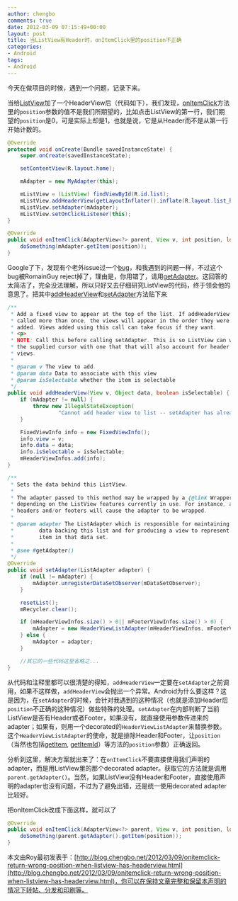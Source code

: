 ```yaml
---
author: chengbo
comments: true
date: 2012-03-09 07:15:49+00:00
layout: post
title: 当ListView有Header时，onItemClick里的position不正确
categories:
- Android
tags:
- Android
---
```


今天在做项目的时候，遇到一个问题，记录下来。

当给[ListView][1]加了一个HeaderView后（代码如下），我们发现，[onItemClick][2]方法里的`position`参数的值不是我们所期望的，比如点击ListView的第一行，我们期望的`position`是0，可是实际上却是1，也就是说，它是从Header而不是从第一行开始计数的。

```java
@Override
protected void onCreate(Bundle savedInstanceState) {
    super.onCreate(savedInstanceState);

    setContentView(R.layout.home);

    mAdapter = new MyAdapter(this);

    mListView = (ListView) findViewById(R.id.list);
    mListView.addHeaderView(getLayoutInflater().inflate(R.layout.list_header));
    mListView.setAdapter(mAdapter);
    mListView.setOnClickListener(this);
}

@Override
public void onItemClick(AdapterView<?> parent, View v, int position, long id) {
    doSomething(mAdapter.getItem(position));
}
```

Google了下，发现有个老外issue过一个[bug](http://code.google.com/p/android/issues/detail?id=4197)，和我遇到的问题一样，不过这个bug被RomainGuy reject掉了，理由是，你用错了，请用[getAdapter][3]。这回答的太简洁了，完全没法理解，所以只好又去仔细研究ListView的代码，终于领会他的意思了。把其中[addHeaderView][4]和[setAdapter][5]方法贴下来

```java
/**
 * Add a fixed view to appear at the top of the list. If addHeaderView is
 * called more than once, the views will appear in the order they were
 * added. Views added using this call can take focus if they want.
 * <p>
 * NOTE: Call this before calling setAdapter. This is so ListView can wrap
 * the supplied cursor with one that that will also account for header
 * views.
 *
 * @param v The view to add.
 * @param data Data to associate with this view
 * @param isSelectable whether the item is selectable
 */
public void addHeaderView(View v, Object data, boolean isSelectable) {
    if (mAdapter != null) {
        throw new IllegalStateException(
                "Cannot add header view to list -- setAdapter has already been called.");
    }

    FixedViewInfo info = new FixedViewInfo();
    info.view = v;
    info.data = data;
    info.isSelectable = isSelectable;
    mHeaderViewInfos.add(info);
}

/**
 * Sets the data behind this ListView.
 *
 * The adapter passed to this method may be wrapped by a {@link WrapperListAdapter},
 * depending on the ListView features currently in use. For instance, adding
 * headers and/or footers will cause the adapter to be wrapped.
 *
 * @param adapter The ListAdapter which is responsible for maintaining the
 *        data backing this list and for producing a view to represent an
 *        item in that data set.
 *
 * @see #getAdapter()
 */
@Override
public void setAdapter(ListAdapter adapter) {
    if (null != mAdapter) {
        mAdapter.unregisterDataSetObserver(mDataSetObserver);
    }

    resetList();
    mRecycler.clear();

    if (mHeaderViewInfos.size() > 0|| mFooterViewInfos.size() > 0) {
        mAdapter = new HeaderViewListAdapter(mHeaderViewInfos, mFooterViewInfos, adapter);
    } else {
        mAdapter = adapter;
    }

    //其它的一些代码这里省略之...
}
```

从代码和注释里都可以很清楚的得知，`addHeaderView`一定要在`setAdapter`之前调用，如果不这样做，`addHeaderView`会抛出一个异常。Android为什么要这样？这是因为，在`setAdapter`的时候，会针对我遇到的这种情况（也就是添加Header后`position`不正确的这种情况）做些特殊的处理。`setAdapter`在内部判断了当前ListView是否有Header或者Footer，如果没有，就直接使用参数传进来的adapter；如果有，则用一个decorated的`HeaderViewListAdapter`来替换参数。这个`HeaderViewListAdapter`的使命，就是排除Header和Footer，让`position`（当然也包括[getItem][6], [getItemId][7]）等方法的`position`参数）正确返回。

分析到这里，解决方案就出来了：在`onItemClick`不要直接使用我们声明的adapter，而是用ListView里的那个decorated adapter。获取它的方法就是调用`parent.getAdapter()`。当然，如果ListView没有Header和Footer，直接使用声明的adapter也没有问题，不过为了避免出错，还是统一使用decorated adapter比较好。

把onItemClick改成下面这样，就可以了

```java
@Override
public void onItemClick(AdapterView<?> parent, View v, int position, long id) {
    doSomething(parent.getAdapter().getItem(position));
}
```

本文由Roy最初发表于：[http://blog.chengbo.net/2012/03/09/onitemclick-return-wrong-position-when-listview-has-headerview.html](http://blog.chengbo.net/2012/03/09/onitemclick-return-wrong-position-when-listview-has-headerview.html)，你可以在保持文章完整和保留本声明的情况下转帖、分发和印刷等。

[1]: http://developer.android.com/reference/android/widget/ListView.html       "ListView"
[2]: http://developer.android.com/reference/android/widget/AdapterView.OnItemClickListener.html#onItemClick(android.widget.AdapterView<?>,%20android.view.View,%20int,%20long)       "onItemClick"
[3]: http://developer.android.com/reference/android/widget/ListView.html#getAdapter()       "getAdapter"
[4]: http://developer.android.com/reference/android/widget/ListView.html#addHeaderView(android.view.View)       "addHeaderView"
[5]: http://developer.android.com/reference/android/widget/ListView.html#setAdapter(android.widget.ListAdapter)       "setAdapter"
[6]: http://developer.android.com/reference/android/widget/Adapter.html#getItem(int)      "getItem"
[7]: http://developer.android.com/reference/android/widget/Adapter.html#getItemId(int)       "getItemId"